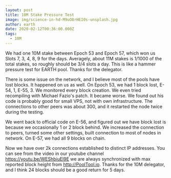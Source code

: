 ```yaml
---
layout: post
title: 10M Stake Pressure Test
image: img/science-in-hd-M9uO8rHEI0s-unsplash.jpg
author: earth
date: 2020-02-12T00:36:00.000Z
tags:
  - 10M
---
```


We had one 10M stake between Epoch 53 and Epoch 57, which won us Slots 7, 3, 4, 8, 9 for the days. 
Averagely, about 11M stakes is 1/1000 of the total stakes, so roughly should be 3/4 slots a day. 
This is like a hammer pressure test for EARTH pool. Thanks for the delegator.

There is some issue on the network, and I believe most of the pools have lost blocks. It happened on us as well. 
On Epoch 53, we had 1 block lost, E-54, 1, E-55, 3. We monitored every block creation. 
We even tried recompiling with Michael Fazio's patch. It became worse. We found out his code is probably good for
small VPS, not with own infrastructure. The connections to other peers was about 300, and it restarted the node twice
during the testing.

We went back to official code on E-56, and figured out we have block lost is because we occasionally 1 or 2 block behind. We increased the connection to peers, turned some other settings, built connection to most of nodes in network. On E-57, we had all 9 blocks  on chain.

Now we have over 2k connections established to distinct IP addresses. You can see from the video in our youtube channel https://youtu.be/WEShbiuEl9E
we are always synchronized with max reported block height from http://PoolTool.io. Thanks for the 10M delegator, 
and I think 24 blocks should be a good return for 5 days.

